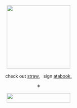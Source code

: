 <div align="center">
<img width="200" height="200" src="https://files.catbox.moe/wyhbs9.png">

check out [straw.](https://galf.straw.page/)   &nbsp; sign [atabook.](https://galf.atabook.org/) <br>

**✧**

<img width="200" height="30" src="https://files.catbox.moe/6jawr5.webp">
  
